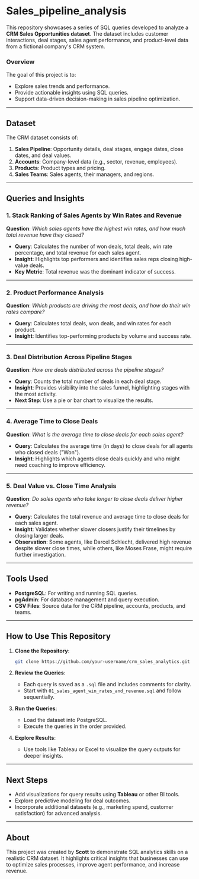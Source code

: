 # Sales_pipeline_analysis

This repository showcases a series of SQL queries developed to analyze a **CRM Sales Opportunities dataset**. The dataset includes customer interactions, deal stages, sales agent performance, and product-level data from a fictional company's CRM system.

### **Overview**
The goal of this project is to:
- Explore sales trends and performance.
- Provide actionable insights using SQL queries.
- Support data-driven decision-making in sales pipeline optimization.

---

## **Dataset**
The CRM dataset consists of:
1. **Sales Pipeline**: Opportunity details, deal stages, engage dates, close dates, and deal values.
2. **Accounts**: Company-level data (e.g., sector, revenue, employees).
3. **Products**: Product types and pricing.
4. **Sales Teams**: Sales agents, their managers, and regions.

---

## **Queries and Insights**

### **1. Stack Ranking of Sales Agents by Win Rates and Revenue**
**Question**: *Which sales agents have the highest win rates, and how much total revenue have they closed?*

- **Query**: Calculates the number of won deals, total deals, win rate percentage, and total revenue for each sales agent.
- **Insight**: Highlights top performers and identifies sales reps closing high-value deals.
- **Key Metric**: Total revenue was the dominant indicator of success.

---

### **2. Product Performance Analysis**
**Question**: *Which products are driving the most deals, and how do their win rates compare?*

- **Query**: Calculates total deals, won deals, and win rates for each product.
- **Insight**: Identifies top-performing products by volume and success rate.

---

### **3. Deal Distribution Across Pipeline Stages**
**Question**: *How are deals distributed across the pipeline stages?*

- **Query**: Counts the total number of deals in each deal stage.
- **Insight**: Provides visibility into the sales funnel, highlighting stages with the most activity.
- **Next Step**: Use a pie or bar chart to visualize the results.

---

### **4. Average Time to Close Deals**
**Question**: *What is the average time to close deals for each sales agent?*

- **Query**: Calculates the average time (in days) to close deals for all agents who closed deals ("Won").
- **Insight**: Highlights which agents close deals quickly and who might need coaching to improve efficiency.

---

### **5. Deal Value vs. Close Time Analysis**
**Question**: *Do sales agents who take longer to close deals deliver higher revenue?*

- **Query**: Calculates the total revenue and average time to close deals for each sales agent.
- **Insight**: Validates whether slower closers justify their timelines by closing larger deals.
- **Observation**: Some agents, like Darcel Schlecht, delivered high revenue despite slower close times, while others, like Moses Frase, might require further investigation.

---

## **Tools Used**
- **PostgreSQL**: For writing and running SQL queries.
- **pgAdmin**: For database management and query execution.
- **CSV Files**: Source data for the CRM pipeline, accounts, products, and teams.

---

## **How to Use This Repository**
1. **Clone the Repository**:
   ```bash
   git clone https://github.com/your-username/crm_sales_analytics.git
   ```

2. **Review the Queries**:
   - Each query is saved as a `.sql` file and includes comments for clarity.
   - Start with `01_sales_agent_win_rates_and_revenue.sql` and follow sequentially.

3. **Run the Queries**:
   - Load the dataset into PostgreSQL.
   - Execute the queries in the order provided.

4. **Explore Results**:
   - Use tools like Tableau or Excel to visualize the query outputs for deeper insights.

---

## **Next Steps**
- Add visualizations for query results using **Tableau** or other BI tools.
- Explore predictive modeling for deal outcomes.
- Incorporate additional datasets (e.g., marketing spend, customer satisfaction) for advanced analysis.

---

## **About**
This project was created by **Scott** to demonstrate SQL analytics skills on a realistic CRM dataset. It highlights critical insights that businesses can use to optimize sales processes, improve agent performance, and increase revenue.

